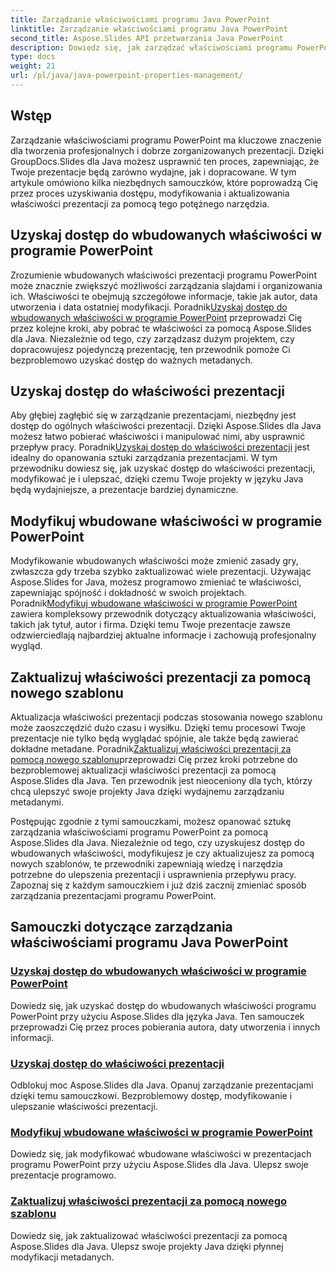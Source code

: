 ```yaml
---
title: Zarządzanie właściwościami programu Java PowerPoint
linktitle: Zarządzanie właściwościami programu Java PowerPoint
second_title: Aspose.Slides API przetwarzania Java PowerPoint
description: Dowiedz się, jak zarządzać właściwościami programu PowerPoint za pomocą Aspose.Slides dla Java. Uzyskuj dostęp, modyfikuj i aktualizuj właściwości bez wysiłku dzięki naszym obszernym samouczkom.
type: docs
weight: 21
url: /pl/java/java-powerpoint-properties-management/
---
```


## Wstęp

Zarządzanie właściwościami programu PowerPoint ma kluczowe znaczenie dla tworzenia profesjonalnych i dobrze zorganizowanych prezentacji. Dzięki GroupDocs.Slides dla Java możesz usprawnić ten proces, zapewniając, że Twoje prezentacje będą zarówno wydajne, jak i dopracowane. W tym artykule omówiono kilka niezbędnych samouczków, które poprowadzą Cię przez proces uzyskiwania dostępu, modyfikowania i aktualizowania właściwości prezentacji za pomocą tego potężnego narzędzia.

## Uzyskaj dostęp do wbudowanych właściwości w programie PowerPoint

Zrozumienie wbudowanych właściwości prezentacji programu PowerPoint może znacznie zwiększyć możliwości zarządzania slajdami i organizowania ich. Właściwości te obejmują szczegółowe informacje, takie jak autor, data utworzenia i data ostatniej modyfikacji. Poradnik[Uzyskaj dostęp do wbudowanych właściwości w programie PowerPoint](./access-built-in-properties-powerpoint/) przeprowadzi Cię przez kolejne kroki, aby pobrać te właściwości za pomocą Aspose.Slides dla Java. Niezależnie od tego, czy zarządzasz dużym projektem, czy dopracowujesz pojedynczą prezentację, ten przewodnik pomoże Ci bezproblemowo uzyskać dostęp do ważnych metadanych.

## Uzyskaj dostęp do właściwości prezentacji

 Aby głębiej zagłębić się w zarządzanie prezentacjami, niezbędny jest dostęp do ogólnych właściwości prezentacji. Dzięki Aspose.Slides dla Java możesz łatwo pobierać właściwości i manipulować nimi, aby usprawnić przepływ pracy. Poradnik[Uzyskaj dostęp do właściwości prezentacji](./access-presentation-properties/) jest idealny do opanowania sztuki zarządzania prezentacjami. W tym przewodniku dowiesz się, jak uzyskać dostęp do właściwości prezentacji, modyfikować je i ulepszać, dzięki czemu Twoje projekty w języku Java będą wydajniejsze, a prezentacje bardziej dynamiczne.

## Modyfikuj wbudowane właściwości w programie PowerPoint

 Modyfikowanie wbudowanych właściwości może zmienić zasady gry, zwłaszcza gdy trzeba szybko zaktualizować wiele prezentacji. Używając Aspose.Slides for Java, możesz programowo zmieniać te właściwości, zapewniając spójność i dokładność w swoich projektach. Poradnik[Modyfikuj wbudowane właściwości w programie PowerPoint](./modify-built-in-properties-powerpoint/) zawiera kompleksowy przewodnik dotyczący aktualizowania właściwości, takich jak tytuł, autor i firma. Dzięki temu Twoje prezentacje zawsze odzwierciedlają najbardziej aktualne informacje i zachowują profesjonalny wygląd.

## Zaktualizuj właściwości prezentacji za pomocą nowego szablonu

 Aktualizacja właściwości prezentacji podczas stosowania nowego szablonu może zaoszczędzić dużo czasu i wysiłku. Dzięki temu procesowi Twoje prezentacje nie tylko będą wyglądać spójnie, ale także będą zawierać dokładne metadane. Poradnik[Zaktualizuj właściwości prezentacji za pomocą nowego szablonu](./update-presentation-properties-new-template/)przeprowadzi Cię przez kroki potrzebne do bezproblemowej aktualizacji właściwości prezentacji za pomocą Aspose.Slides dla Java. Ten przewodnik jest nieoceniony dla tych, którzy chcą ulepszyć swoje projekty Java dzięki wydajnemu zarządzaniu metadanymi.

Postępując zgodnie z tymi samouczkami, możesz opanować sztukę zarządzania właściwościami programu PowerPoint za pomocą Aspose.Slides dla Java. Niezależnie od tego, czy uzyskujesz dostęp do wbudowanych właściwości, modyfikujesz je czy aktualizujesz za pomocą nowych szablonów, te przewodniki zapewniają wiedzę i narzędzia potrzebne do ulepszenia prezentacji i usprawnienia przepływu pracy. Zapoznaj się z każdym samouczkiem i już dziś zacznij zmieniać sposób zarządzania prezentacjami programu PowerPoint.
## Samouczki dotyczące zarządzania właściwościami programu Java PowerPoint
### [Uzyskaj dostęp do wbudowanych właściwości w programie PowerPoint](./access-built-in-properties-powerpoint/)
Dowiedz się, jak uzyskać dostęp do wbudowanych właściwości programu PowerPoint przy użyciu Aspose.Slides dla języka Java. Ten samouczek przeprowadzi Cię przez proces pobierania autora, daty utworzenia i innych informacji.
### [Uzyskaj dostęp do właściwości prezentacji](./access-presentation-properties/)
Odblokuj moc Aspose.Slides dla Java. Opanuj zarządzanie prezentacjami dzięki temu samouczkowi. Bezproblemowy dostęp, modyfikowanie i ulepszanie właściwości prezentacji.
### [Modyfikuj wbudowane właściwości w programie PowerPoint](./modify-built-in-properties-powerpoint/)
Dowiedz się, jak modyfikować wbudowane właściwości w prezentacjach programu PowerPoint przy użyciu Aspose.Slides dla Java. Ulepsz swoje prezentacje programowo.
### [Zaktualizuj właściwości prezentacji za pomocą nowego szablonu](./update-presentation-properties-new-template/)
Dowiedz się, jak zaktualizować właściwości prezentacji za pomocą Aspose.Slides dla Java. Ulepsz swoje projekty Java dzięki płynnej modyfikacji metadanych.